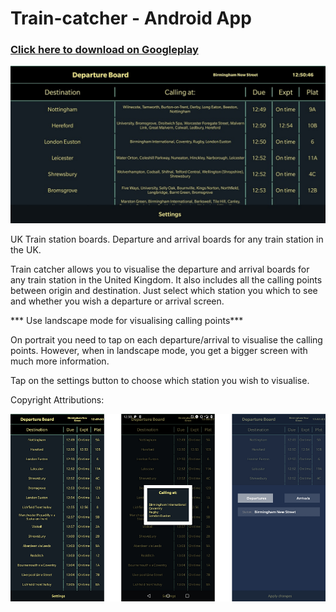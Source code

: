 # Train-catcher - Android App

### [Click here to download on Googleplay](https://play.google.com/store/apps/details?id=com.uk.traincatcher)

![Screen_capture](./screenshots/screenshot_03.jpg)

UK Train station boards. Departure and arrival boards for any train station in the UK.

Train catcher allows you to visualise the departure and arrival boards for any train station in the United Kingdom. It also includes all the calling points between origin and destination. Just select which station you which to see and whether you wish a departure or arrival screen.

*** Use landscape mode for visualising calling points***

On portrait you need to tap on each departure/arrival to visualise the calling points. However, when in landscape mode, you get a bigger screen with much more information.

Tap on the settings button to choose which station you wish to visualise.

Copyright Attributions:

![Screen_capture](./screenshots/screenshot_01_.png)
